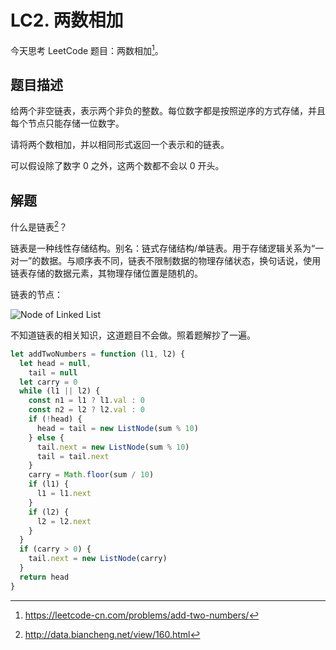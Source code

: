 # LC2. 两数相加

今天思考 LeetCode 题目：两数相加[^fn:1]。

## 题目描述

给两个非空链表，表示两个非负的整数。每位数字都是按照逆序的方式存储，并且每个节点只能存储一位数字。

请将两个数相加，并以相同形式返回一个表示和的链表。

可以假设除了数字 0 之外，这两个数都不会以 0 开头。

## 解题

什么是链表[^fn:2]？

链表是一种线性存储结构。别名：链式存储结构/单链表。用于存储逻辑关系为“一对一”的数据。与顺序表不同，链表不限制数据的物理存储状态，换句话说，使用链表存储的数据元素，其物理存储位置是随机的。

链表的节点：

![Node of Linked List](/images/linked-list.svg)

不知道链表的相关知识，这道题目不会做。照着题解抄了一遍。

```js
let addTwoNumbers = function (l1, l2) {
  let head = null,
    tail = null
  let carry = 0
  while (l1 || l2) {
    const n1 = l1 ? l1.val : 0
    const n2 = l2 ? l2.val : 0
    if (!head) {
      head = tail = new ListNode(sum % 10)
    } else {
      tail.next = new ListNode(sum % 10)
      tail = tail.next
    }
    carry = Math.floor(sum / 10)
    if (l1) {
      l1 = l1.next
    }
    if (l2) {
      l2 = l2.next
    }
  }
  if (carry > 0) {
    tail.next = new ListNode(carry)
  }
  return head
}
```

[^fn:1]: <https://leetcode-cn.com/problems/add-two-numbers/>
[^fn:2]: <http://data.biancheng.net/view/160.html>
